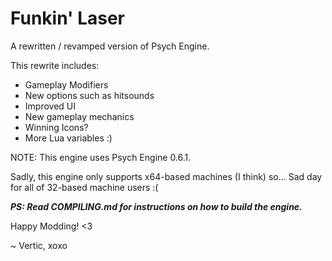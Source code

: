 # Funkin' Laser

A rewritten / revamped version of Psych Engine.

This rewrite includes:

* Gameplay Modifiers
* New options such as hitsounds
* Improved UI
* New gameplay mechanics
* Winning Icons?
* More Lua variables :)

NOTE: This engine uses Psych Engine 0.6.1.

Sadly, this engine only supports x64-based machines (I think) so... Sad day for all of 32-based machine users :(

***PS: Read COMPILING.md for instructions on how to build the engine.***

Happy Modding! <3

~ Vertic, xoxo
